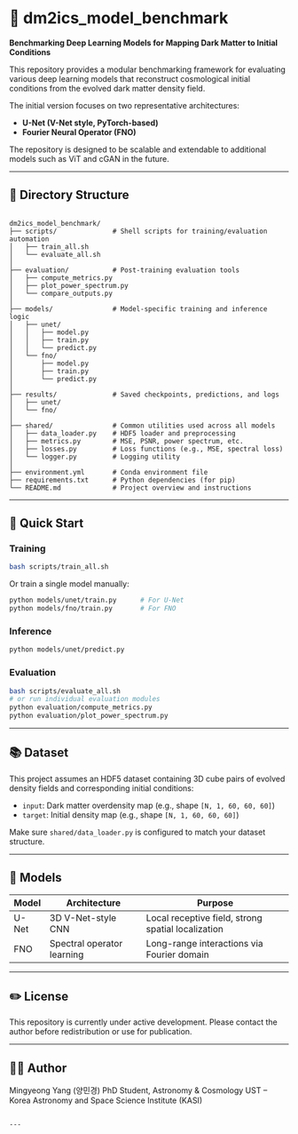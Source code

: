 
# 🧠 dm2ics_model_benchmark

**Benchmarking Deep Learning Models for Mapping Dark Matter to Initial Conditions**

This repository provides a modular benchmarking framework for evaluating various deep learning models that reconstruct cosmological initial conditions from the evolved dark matter density field.

The initial version focuses on two representative architectures:
- **U-Net (V-Net style, PyTorch-based)**
- **Fourier Neural Operator (FNO)**

The repository is designed to be scalable and extendable to additional models such as ViT and cGAN in the future.

---

## 📁 Directory Structure

```

dm2ics_model_benchmark/
├── scripts/              # Shell scripts for training/evaluation automation
│   ├── train_all.sh
│   └── evaluate_all.sh
│
├── evaluation/           # Post-training evaluation tools
│   ├── compute_metrics.py
│   ├── plot_power_spectrum.py
│   └── compare_outputs.py
│
├── models/               # Model-specific training and inference logic
│   ├── unet/
│   │   ├── model.py
│   │   ├── train.py
│   │   └── predict.py
│   └── fno/
│       ├── model.py
│       ├── train.py
│       └── predict.py
│
├── results/              # Saved checkpoints, predictions, and logs
│   ├── unet/
│   └── fno/
│
├── shared/               # Common utilities used across all models
│   ├── data_loader.py    # HDF5 loader and preprocessing
│   ├── metrics.py        # MSE, PSNR, power spectrum, etc.
│   ├── losses.py         # Loss functions (e.g., MSE, spectral loss)
│   └── logger.py         # Logging utility
│
├── environment.yml       # Conda environment file
├── requirements.txt      # Python dependencies (for pip)
└── README.md             # Project overview and instructions

```

---

## 🧪 Quick Start

### Training

```bash
bash scripts/train_all.sh
```

Or train a single model manually:

```bash
python models/unet/train.py      # For U-Net
python models/fno/train.py       # For FNO
```

### Inference

```bash
python models/unet/predict.py
```

### Evaluation

```bash
bash scripts/evaluate_all.sh
# or run individual evaluation modules
python evaluation/compute_metrics.py
python evaluation/plot_power_spectrum.py
```

---

## 📚 Dataset

This project assumes an HDF5 dataset containing 3D cube pairs of evolved density fields and corresponding initial conditions:

* `input`: Dark matter overdensity map (e.g., shape `[N, 1, 60, 60, 60]`)
* `target`: Initial density map (e.g., shape `[N, 1, 60, 60, 60]`)

Make sure `shared/data_loader.py` is configured to match your dataset structure.

---

## 🧠 Models

| Model | Architecture               | Purpose                                            |
| ----- | -------------------------- | -------------------------------------------------- |
| U-Net | 3D V-Net-style CNN         | Local receptive field, strong spatial localization |
| FNO   | Spectral operator learning | Long-range interactions via Fourier domain         |


---

## ✏️ License

This repository is currently under active development. Please contact the author before redistribution or use for publication.

---

## 👩‍💻 Author

Mingyeong Yang (양민경)
PhD Student, Astronomy & Cosmology
UST – Korea Astronomy and Space Science Institute (KASI)

```

---